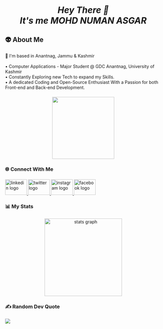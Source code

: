 <h1 align="center"><i>Hey There 👋<br>It's me MOHD NUMAN ASGAR</i></h1>

###

<h2 align="left">👽 About Me</h2>

###

<p align="left">🚩  I'm based in Anantnag, Jammu & Kashmir<br><br>• Computer Applications - Major Student @ GDC Anantnag, University of Kashmir<br>• Constantly Exploring new Tech to expand my Skills.<br>• A dedicated Coding and Open-Source Enthusiast With a Passion for both Front-end and Back-end Development.</p>

###

<div align="center">
  <img height="200" src="https://camo.githubusercontent.com/62da68eb62b1e5f175f7d1f0191dd89a653d7908feb22d37d4a0ab07365d6791/68747470733a2f2f6d656469612e67697068792e636f6d2f6d656469612f4d3967624264396e6244724f5475314d71782f67697068792e676966"  />
</div>

###

<h3 align="left">🌐 Connect With Me</h3>

###

<div align="left">
  <a href="https://www.linkedin.com/in/mohd-numan-asgar" target="_blank">
    <img src="https://raw.githubusercontent.com/maurodesouza/profile-readme-generator/master/src/assets/icons/social/linkedin/default.svg" width="70" height="50" alt="linkedin logo"  />
  </a>
  <a href="https://twitter.com/misgar_numan" target="_blank">
    <img src="https://raw.githubusercontent.com/maurodesouza/profile-readme-generator/master/src/assets/icons/social/twitter/default.svg" width="70" height="50" alt="twitter logo"  />
  </a>
  <a href="https://www.instagram.com/misgar_numan/" target="_blank">
    <img src="https://raw.githubusercontent.com/maurodesouza/profile-readme-generator/master/src/assets/icons/social/instagram/default.svg" width="70" height="50" alt="instagram logo"  />
  </a>
  <a href="https://www.facebook.com/misgar.numan.1" target="_blank">
    <img src="https://raw.githubusercontent.com/maurodesouza/profile-readme-generator/master/src/assets/icons/social/facebook/default.svg" width="70" height="50" alt="facebook logo"  />
  </a>
</div>

###

<h3 align="left">📊 My Stats</h3>

###

<div align="center">
  <img src="https://github-readme-stats.vercel.app/api?username=Misgar-Numan&hide_title=false&hide_rank=true&show_icons=true&include_all_commits=true&count_private=true&disable_animations=false&theme=dark&locale=en&hide_border=false&order=1" height="250" alt="stats graph"  />
</div>

###

<h3 align="left">✍️ Random Dev Quote</h3>

###
![](https://quotes-github-readme.vercel.app/api?type=horizontal&theme=default)

